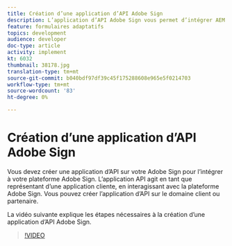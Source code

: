 ```yaml
---
title: Création d’une application d’API Adobe Sign
description: L’application d’API Adobe Sign vous permet d’intégrer AEM Forms à Adobe Sign.
feature: formulaires adaptatifs
topics: development
audience: developer
doc-type: article
activity: implement
kt: 6032
thumbnail: 38178.jpg
translation-type: tm+mt
source-git-commit: b040bdf97df39c45f175288608e965e5f0214703
workflow-type: tm+mt
source-wordcount: '83'
ht-degree: 0%

---
```


# Création d’une application d’API Adobe Sign

Vous devez créer une application d’API sur votre Adobe Sign pour l’intégrer à votre plateforme Adobe Sign. L’application API agit en tant que représentant d’une application cliente, en interagissant avec la plateforme Adobe Sign. Vous pouvez créer l’application d’API sur le domaine client ou partenaire.

La vidéo suivante explique les étapes nécessaires à la création d’une application d’API Adobe Sign.

>[!VIDEO](https://video.tv.adobe.com/v/38178/?quality=9&learn=on)
